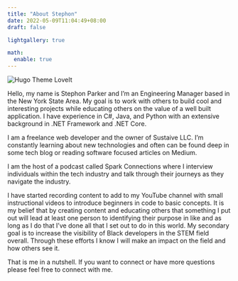 ```yaml
---
title: "About Stephon"
date: 2022-05-09T11:04:49+08:00
draft: false

lightgallery: true

math:
  enable: true
---
```


![Hugo Theme LoveIt](/site-images/headshot.jpg)

Hello, my name is Stephon Parker and I’m an Engineering Manager based in the New York State Area. My goal is to work with others to build cool and interesting projects while educating others on the value of a well built application. I have experience in C#, Java, and Python with an extensive background in .NET Framework and .NET Core.

I am a freelance web developer and the owner of Sustaive LLC. I’m constantly learning about new technologies and often can be found deep in some tech blog or reading software focused articles on Medium.

I am the host of a podcast called Spark Connections where I interview individuals within the tech industry and talk through their journeys as they navigate the industry.

I have started recording content to add to my YouTube channel with small instructional videos to introduce beginners in code to basic concepts. It is my belief that by creating content and educating others that something I put out will lead at least one person to identifying their purpose in like and as long as I do that I’ve done all that I set out to do in this world. My secondary goal is to increase the visibility of Black developers in the STEM field overall. Through these efforts I know I will make an impact on the field and how others see it.

That is me in a nutshell. If you want to connect or have more questions please feel free to connect with me.